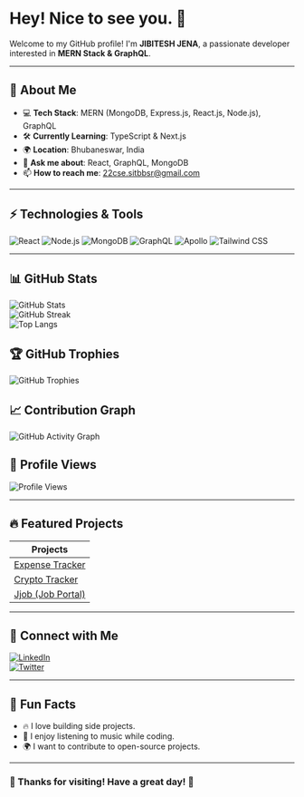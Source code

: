 # Hey! Nice to see you. 👋

Welcome to my GitHub profile! I'm **JIBITESH JENA**, a passionate developer interested in **MERN Stack & GraphQL**.

---

## 🚀 About Me  
- 💻 **Tech Stack**: MERN (MongoDB, Express.js, React.js, Node.js), GraphQL  
- 🛠 **Currently Learning**: TypeScript & Next.js  
- 🌍 **Location**: Bhubaneswar, India  
- 💬 **Ask me about**: React, GraphQL, MongoDB  
- 📫 **How to reach me**: 22cse.sitbbsr@gmail.com 

---

## ⚡ Technologies & Tools  
![React](https://img.shields.io/badge/React-20232A?style=for-the-badge&logo=react&logoColor=61DAFB)
![Node.js](https://img.shields.io/badge/Node.js-43853D?style=for-the-badge&logo=node.js&logoColor=white)
![MongoDB](https://img.shields.io/badge/MongoDB-4EA94B?style=for-the-badge&logo=mongodb&logoColor=white)
![GraphQL](https://img.shields.io/badge/GraphQL-E10098?style=for-the-badge&logo=graphql&logoColor=white)
![Apollo](https://img.shields.io/badge/Apollo_GraphQL-311C87?style=for-the-badge&logo=apollo-graphql&logoColor=white)
![Tailwind CSS](https://img.shields.io/badge/TailwindCSS-38B2AC?style=for-the-badge&logo=tailwind-css&logoColor=white)

---

## 📊 GitHub Stats  
 
![GitHub Stats](https://github-readme-stats.vercel.app/api?username=jibijen&show_icons=true&theme=dark)  
![GitHub Streak](https://github-readme-streak-stats.herokuapp.com/?user=jibijen&theme=dark)  
![Top Langs](https://github-readme-stats.vercel.app/api/top-langs/?username=jibijen&layout=compact&theme=dark)  


## 🏆 GitHub Trophies  
![GitHub Trophies](https://github-profile-trophy.vercel.app/?username=jibijen&theme=darkhub&no-frame=true&margin-w=5)  

## 📈 Contribution Graph  
![GitHub Activity Graph](https://github-readme-activity-graph.vercel.app/graph?username=jibijen&theme=react-dark&hide_border=true&area=true)  

## 🚀 Profile Views  
![Profile Views](https://komarev.com/ghpvc/?username=jibijen&color=blue&style=flat)  


---

## 🔥 Featured Projects  
| Projects 
|----------|
| [Expense Tracker](https://github.com/jibijen/CashFlow) 
| [Crypto Tracker](https://github.com/jibijen/crypto-tracker) 
| [Jjob (Job Portal)](https://github.com/jibijen/jjob) 

---

## 💬 Connect with Me  
[![LinkedIn](https://img.shields.io/badge/LinkedIn-blue?style=for-the-badge&logo=linkedin&logoColor=white)](https://www.linkedin.com/in/jibitesh-jena-072102248/)  
[![Twitter](https://img.shields.io/badge/Twitter-blue?style=for-the-badge&logo=twitter&logoColor=white)](https://x.com/JibiteshJ)   

---

## 🎯 Fun Facts  
- 🔥 I love building side projects.  
- 🎵 I enjoy listening to music while coding.  
- 🌍 I want to contribute to open-source projects.

---

### 🌟 Thanks for visiting! Have a great day! 🚀  

